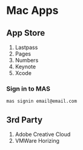 # Mac Apps

## App Store

1. Lastpass
1. Pages
1. Numbers
1. Keynote
1. Xcode

### Sign in to MAS

`mas signin email@email.com`

## 3rd Party

1. Adobe Creative Cloud
1. VMWare Horizing
